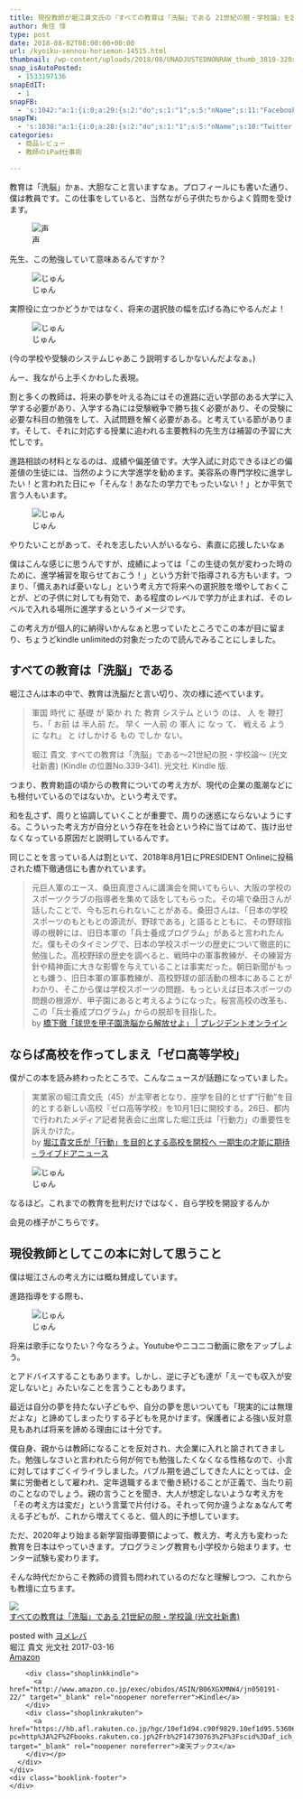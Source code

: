 ```yaml
---
title: 現役教師が堀江貴文氏の『すべての教育は「洗脳」である 21世紀の脱・学校論』を読んで正直に思うこと
author: 魚住 惇
type: post
date: 2018-08-02T08:00:00+00:00
url: /kyoiku-sennou-horiemon-14515.html
thumbnail: /wp-content/uploads/2018/08/UNADJUSTEDNONRAW_thumb_3810-320x180.jpg
snap_isAutoPosted:
  - 1533197136
snapEdIT:
  - 1
snapFB:
  - 's:1042:"a:1:{i:0;a:29:{s:2:"do";s:1:"1";s:5:"nName";s:11:"Facebook #0";s:9:"msgFormat";s:51:"ブログを更新しました！%TITLE% %SITENAME%";s:6:"appKey";s:35:"x5g9aw2d4v22454x2w294d444a4p2b4u2z2";s:6:"appSec";s:69:"d3h0au284x2i5b4s224h5e414a4p2m5z2y2u2k584x24474e4w2p2y2d4w244q2748484";s:8:"postType";s:1:"A";s:8:"apiToUse";s:4:"fbfb";s:7:"fltrsOn";i:0;s:5:"fltrs";a:0:{}s:7:"proxyOn";i:0;s:7:"useSURL";i:0;s:1:"v";i:350;s:3:"tpt";s:0:"";s:4:"pgID";s:15:"627487850654942";s:6:"imgUpl";s:1:"T";s:10:"riComments";i:0;s:12:"riCommentsAA";i:0;s:5:"proxy";a:2:{s:5:"proxy";s:0:"";s:2:"up";s:0:"";}s:9:"wpImgSize";s:4:"full";s:5:"glpid";s:0:"";s:4:"uMsg";s:0:"";s:11:"accessToken";s:175:"EAAMjGZBx2DIABAK9Shrq8A1facZBzmI7j4gQptvfrvrC0QRXFBjndKxoJdk1x3YCLY5zT01ivVoEhYZCv0wO4N4WlEb8wNRBgIgy8OvpQQfV1zmMs4Tfgs9r2rrWnoya0gsx9AgvoAlPCKCha6ZAYq5mszCg54MRDGptJQ0xegZDZD";s:8:"authUser";s:15:"627487850654942";s:12:"authUserName";s:10:"Jun Uozumi";s:9:"isAutoImg";s:1:"A";s:8:"imgToUse";s:0:"";s:9:"isAutoURL";s:1:"A";s:8:"urlToUse";s:0:"";s:4:"doFB";i:0;}}";'
snapTW:
  - 's:1038:"a:1:{i:0;a:28:{s:2:"do";s:1:"1";s:5:"nName";s:10:"Twitter #0";s:9:"msgFormat";s:40:"記事を書きました: %TITLE%  %URL%";s:6:"appKey";s:55:"x5g9a2494h465u554l434265454e306b4j4m474q3o3w5r4h3a3b4r3";s:6:"appSec";s:105:"d3h0ak37413l546f4u25615i4n4j3p4w384o305r3l336s5d4i4n4u3q354p3u2o4p433o50325b4m4f4r3s463t454y534r3s3l57406";s:7:"fltrsOn";i:0;s:5:"fltrs";a:0:{}s:7:"proxyOn";i:0;s:7:"useSURL";i:0;s:1:"v";i:350;s:5:"twURL";s:29:"https://twitter.com/jun3010me";s:11:"accessToken";s:50:"67790051-Zy1o3Z7D9ONCVqKqdP2QPAIhGVwkCADeltfZN9dth";s:14:"accessTokenSec";s:45:"k94u64BhC2TPT95vmy98nXsz1WUVhQEFSW2qnZM46Q5z1";s:5:"tw140";i:0;s:10:"riComments";i:0;s:11:"riCommentsM";i:0;s:12:"riCommentsAA";i:0;s:8:"attchImg";s:1:"1";s:9:"wpImgSize";s:4:"full";s:8:"isPosted";s:1:"1";s:4:"pgID";s:19:"1024929198677221377";s:7:"postURL";s:56:"https://twitter.com/jun3010me/status/1024929198677221377";s:5:"pDate";s:19:"2018-08-02 08:05:38";s:9:"isAutoImg";s:1:"A";s:8:"imgToUse";s:0:"";s:9:"isAutoURL";s:1:"A";s:8:"urlToUse";s:0:"";s:4:"doTW";i:0;}}";'
categories:
  - 商品レビュー
  - 教師のiPad仕事術

---
```

教育は「洗脳」かぁ、大胆なこと言いますなぁ。プロフィールにも書いた通り、僕は教員です。この仕事をしていると、当然ながら子供たちからよく質問を受けます。

<div class="voice">
  <figure class="voice-img-right"> <img decoding="async" src="http://jun3010.me/files/bk.jpg" alt="声" /><figcaption class="voice-img-description">声</figcaption></figure> 
  
  <div class="voice-text-left">
    <p class="voice-text">
      先生、この勉強していて意味あるんですか？
    </p>
  </div>
</div>

<div class="voice">
  <figure class="voice-img-left"> <img decoding="async" src="http://jun3010.me/files/juns.jpg" alt="じゅん" /><figcaption class="voice-img-description">じゅん</figcaption></figure> 
  
  <div class="voice-text-right">
    <p class="voice-text">
      実際役に立つかどうかではなく、将来の選択肢の幅を広げる為にやるんだよ！
    </p>
  </div>
</div>

<div class="voice">
  <figure class="voice-img-left"> <img decoding="async" src="http://jun3010.me/files/juns.jpg" alt="じゅん" /><figcaption class="voice-img-description">じゅん</figcaption></figure> 
  
  <div class="voice-text-right">
    <p class="voice-text">
      (今の学校や受験のシステムじゃあこう説明するしかないんだよなぁ。)
    </p>
  </div>
</div>

んー、我ながら上手くかわした表現。

割と多くの教師は、将来の夢を叶える為にはその進路に近い学部のある大学に入学する必要があり、入学する為には受験戦争で勝ち抜く必要があり、その受験に必要な科目の勉強をして、入試問題を解く必要がある。と考えている節があります。そして、それに対応する授業に追われる主要教科の先生方は補習の予習に大忙しです。

進路相談の材料となるのは、成績や偏差値です。大学入試に対応できるほどの偏差値の生徒には、当然のように大学進学を勧めます。美容系の専門学校に進学したい！と言われた日にゃ「そんな！あなたの学力でもったいない！」とか平気で言う人もいます。

<div class="voice">
  <figure class="voice-img-left"> <img decoding="async" src="http://jun3010.me/files/juns.jpg" alt="じゅん" /><figcaption class="voice-img-description">じゅん</figcaption></figure> 
  
  <div class="voice-text-right">
    <p class="voice-text">
      やりたいことがあって、それを志したい人がいるなら、素直に応援したいなぁ
    </p>
  </div>
</div>

僕はこんな感じに思うんですが、成績によっては「この生徒の気が変わった時のために、進学補習を取らせておこう！」という方針で指導される方もいます。つまり、「備えあれば憂いなし」という考え方で将来への選択肢を増やしておくことが、どの子供に対しても有効で、ある程度のレベルで学力が止まれば、そのレベルで入れる場所に進学するというイメージです。

この考え方が個人的に納得いかんなぁと思っていたところでこの本が目に留まり、ちょうどkindle unlimitedの対象だったので読んでみることにしました。

## すべての教育は「洗脳」である

堀江さんは本の中で、教育は洗脳だと言い切り、次の様に述べています。

> 軍国 時代 に 基礎 が 築か れ た 教育 システム という のは、 人 を 鞭打ち、「 お前 は 半人前 だ。 早く 一人前 の 軍人 に なっ て、 戦える よう に なれ」 と けしかける もの でしか ない。
> 
> 堀江 貴文. すべての教育は「洗脳」である～21世紀の脱・学校論～ (光文社新書) (Kindle の位置No.339-341). 光文社. Kindle 版. 

つまり、教育勅語の頃からの教育についての考え方が、現代の企業の風潮などにも根付いているのではないか。という考えです。

和を乱さず、周りと協調していくことが重要で、周りの迷惑にならないようにする。こういった考え方が自分という存在を社会という枠に当てはめて、抜け出せなくなっている原因だと説明しているんです。

同じことを言っている人は割といて、2018年8月1日にPRESIDENT Onlineに投稿された橋下徹通信にも書かれています。

> 元巨人軍のエース、桑田真澄さんに講演会を開いてもらい、大阪の学校のスポーツクラブの指導者を集めて話をしてもらった。その場で桑田さんが話したことで、今も忘れられないことがある。桑田さんは、「日本の学校スポーツのもともとの源流が、野球である」と語るとともに、その野球指導の根幹には、旧日本軍の「兵士養成プログラム」があると言われたんだ。僕もそのタイミングで、日本の学校スポーツの歴史について徹底的に勉強した。高校野球の歴史を調べると、戦時中の軍事教練が、その練習方針や精神面に大きな影響を与えていることは事実だった。朝日新聞がもっとも嫌う、旧日本軍の軍事教練が、高校野球の部活動の根本にあることがわかり、そこから僕は学校スポーツの問題、もっといえば日本スポーツの問題の根源が、甲子園にあると考えるようになった。桜宮高校の改革も、この「兵士養成プログラム」からの脱却を目指した。  
> by <a href="https://president.jp/articles/-/25735" title="橋下徹「球児を甲子園洗脳から解放せよ」 | プレジデントオンライン" target="_blank" rel="noopener noreferrer">橋下徹「球児を甲子園洗脳から解放せよ」 | プレジデントオンライン</a>

## ならば高校を作ってしまえ「ゼロ高等学校」

僕がこの本を読み終わったところで、こんなニュースが話題になっていました。

> 実業家の堀江貴文氏（45）が主宰者となり、座学を目的とせず“行動”を目的とする新しい高校『ゼロ高等学校』を10月1日に開校する。26日、都内で行われたメディア記者発表会に出席した堀江氏は「行動力」の重要性を訴えかけた。  
> by <a href="http://news.livedoor.com/article/detail/15070030/" title="堀江貴文氏が「行動」を目的とする高校を開校へ 一期生の才能に期待 - ライブドアニュース" target="_blank" rel="noopener noreferrer">堀江貴文氏が「行動」を目的とする高校を開校へ 一期生の才能に期待 &#8211; ライブドアニュース</a>

<div class="voice">
  <figure class="voice-img-left"> <img decoding="async" src="http://jun3010.me/files/juns.jpg" alt="じゅん" /><figcaption class="voice-img-description">じゅん</figcaption></figure> 
  
  <div class="voice-text-right">
    <p class="voice-text">
      なるほど。これまでの教育を批判だけではなく、自ら学校を開設するんか
    </p>
  </div>
</div>

会見の様子がこちらです。



## 現役教師としてこの本に対して思うこと

僕は堀江さんの考え方には概ね賛成しています。

進路指導をする際も、

<div class="voice">
  <figure class="voice-img-left"> <img decoding="async" src="http://jun3010.me/files/juns.jpg" alt="じゅん" /><figcaption class="voice-img-description">じゅん</figcaption></figure> 
  
  <div class="voice-text-right">
    <p class="voice-text">
      将来は歌手になりたい？今なろうよ。Youtubeやニコニコ動画に歌をアップしよう。
    </p>
  </div>
</div>

とアドバイスすることもあります。しかし、逆に子ども達が「えーでも収入が安定しないと」みたいなことを言うこともあります。

最近は自分の夢を持たない子どもや、自分の夢を思いついても「現実的には無理だよな」と諦めてしまったりする子どもを見かけます。保護者による強い反対意見もあれば将来を諦める理由には十分です。

僕自身、親からは教師になることを反対され、大企業に入れと諭されてきました。勉強しなさいと言われたら何が何でも勉強したくなくなる性格なので、小言に対してはすごくイライラしました。バブル期を過ごしてきた人にとっては、企業に労働者として雇われ、定年退職するまで働き続けることが正義で、当たり前のことなのでしょう。親の言うことを聞き、大人が想定しないような考え方を「その考え方は変だ」という言葉で片付ける。それって何か違うよなぁなんて考える子どもが、これから増えてくると、個人的に予想しています。

ただ、2020年より始まる新学習指導要領によって、教え方、考え方も変わった教育を日本はやっていきます。プログラミング教育も小学校から始まります。センター試験も変わります。

そんな時代だからこそ教師の資質も問われているのだなと理解しつつ、これからも教壇に立ちます。

<div class="cstmreba">
  <div class="booklink-box">
    <div class="booklink-image">
      <a href="http://www.amazon.co.jp/exec/obidos/asin/433403974X/jn050191-22/" target="_blank" rel="noopener noreferrer"><img decoding="async" src="https://images-fe.ssl-images-amazon.com/images/I/51NYEUYTnFL._SL160_.jpg" style="border: none;" /></a>
    </div>
    <div class="booklink-info">
      <div class="booklink-name">
        <a href="http://www.amazon.co.jp/exec/obidos/asin/433403974X/jn050191-22/" target="_blank" rel="noopener noreferrer">すべての教育は「洗脳」である 21世紀の脱・学校論 (光文社新書)</a></p>
        <div class="booklink-powered-date">
          posted with <a href="https://yomereba.com" rel="nofollow noopener noreferrer" target="_blank">ヨメレバ</a>
        </div>
      </div>
      <div class="booklink-detail">
        堀江 貴文 光文社 2017-03-16
      </div>
      <div class="booklink-link2">
        <div class="shoplinkamazon">
          <a href="http://www.amazon.co.jp/exec/obidos/asin/433403974X/jn050191-22/" target="_blank" rel="noopener noreferrer">Amazon</a>
        </div>
        
        <div class="shoplinkkindle">
          <a href="http://www.amazon.co.jp/exec/obidos/ASIN/B06XGXMNW4/jn050191-22/" target="_blank" rel="noopener noreferrer">Kindle</a>
        </div>
        <div class="shoplinkrakuten">
          <a href="https://hb.afl.rakuten.co.jp/hgc/10ef1d94.c90f9829.10ef1d95.53606a39/yomereba_main_201808021228130324?pc=http%3A%2F%2Fbooks.rakuten.co.jp%2Frb%2F14730763%2F%3Fscid%3Daf_ich_link_urltxt%26m%3Dhttp%3A%2F%2Fm.rakuten.co.jp%2Fev%2Fbook%2F" target="_blank" rel="noopener noreferrer">楽天ブックス</a>
        </div></p>
      </div>
    </div>
    <div class="booklink-footer">
    </div>
  </div>
</div>